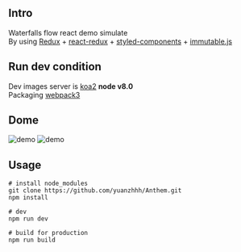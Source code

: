 
## Intro
Waterfalls flow react demo simulate</br>
By using [Redux](https://github.com/reactjs/redux) + [react-redux](https://github.com/reactjs/react-redux) + [styled-components](https://github.com/styled-components/styled-components) + [immutable.js](https://github.com/facebook/immutable-js)

## Run dev condition
Dev images server is [koa2](https://github.com/koajs/koa) <b>node v8.0</b></br>
Packaging [webpack3](https://github.com/webpack/webpack)

## Dome 
![demo](https://github.com/yuanzhhh/Anthem/blob/master/dome.gif "demo_gif")
![demo](https://github.com/yuanzhhh/Anthem/blob/master/dome.png "demo_png")

## Usage
```
# install node_modules
git clone https://github.com/yuanzhhh/Anthem.git
npm install

# dev
npm run dev

# build for production
npm run build
```
